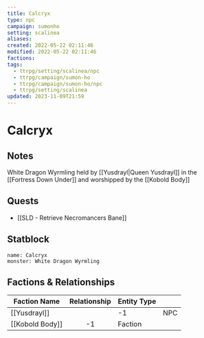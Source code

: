 ```yaml
---
title: Calcryx
type: npc
campaign: sumonho
setting: scalinea
aliases: 
created: 2022-05-22 02:11:46
modified: 2022-05-22 02:11:46
factions: 
tags:
  - ttrpg/setting/scalinea/npc
  - ttrpg/campaign/sumon-ho
  - ttrpg/campaign/sumon-ho/npc
  - ttrpg/setting/scalinea
updated: 2023-11-09T21:59
---
```


# Calcryx

## Notes

White Dragon Wyrmling held by [[Yusdrayl|Queen Yusdrayl]] in the [[Fortress Down Under]] and worshipped by the [[Kobold Body]]

## Quests

- [[SLD - Retrieve Necromancers Bane]]

## Statblock

```statblock
name: Calcryx
monster: White Dragon Wyrmling
```


## Factions & Relationships
| Faction Name    | Relationship | Entity Type |     |
| --------------- | :----------: | ----------- | --- |
| [[Yusdrayl]]    |              | -1          | NPC |
| [[Kobold Body]] |      -1      | Faction     |     |

